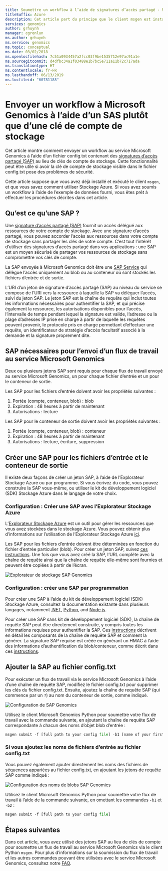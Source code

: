```yaml
---
title: Soumettre un workflow à l’aide de signatures d’accès partagé - Microsoft Genomics
titleSuffix: Azure
description: Cet article part du principe que le client msgen est installé et que vous avez exécuté l’échantillon de données dans le service.
services: genomics
author: grhuynh
manager: cgronlun
ms.author: grhuynh
ms.service: genomics
ms.topic: conceptual
ms.date: 03/02/2018
ms.openlocfilehash: 7c51a0934457a2fcc03f9be1535712e97ac91a1e
ms.sourcegitcommit: d4dfbc34a1f03488e1b7bc5e711a11b72c717ada
ms.translationtype: HT
ms.contentlocale: fr-FR
ms.lasthandoff: 06/13/2019
ms.locfileid: "60781188"
---
```

# <a name="submit-a-workflow-to-microsoft-genomics-using-a-sas-instead-of-a-storage-account-key"></a>Envoyer un workflow à Microsoft Genomics à l’aide d’un SAS plutôt que d’une clé de compte de stockage 

Cet article montre comment envoyer un workflow au service Microsoft Genomics à l’aide d’un fichier config.txt contenant des [signatures d’accès partagé (SAP)](https://docs.microsoft.com/azure/storage/common/storage-dotnet-shared-access-signature-part-1) au lieu de clés de compte de stockage. Cette fonctionnalité peut être utile si avoir la clé de compte de stockage visible dans le fichier config.txt pose des problèmes de sécurité. 

Cette article suppose que vous avez déjà installé et exécuté le client `msgen`, et que vous savez comment utiliser Stockage Azure. Si vous avez soumis un workflow à l’aide de l’exemple de données fourni, vous êtes prêt à effectuer les procédures décrites dans cet article. 

## <a name="what-is-a-sas"></a>Qu’est ce qu’une SAP ?
Une [signature d’accès partagé (SAP)](https://docs.microsoft.com/azure/storage/common/storage-dotnet-shared-access-signature-part-1) fournit un accès délégué aux ressources de votre compte de stockage. Avec une signature d’accès partagé, vous pouvez accorder l’accès aux ressources dans votre compte de stockage sans partager les clés de votre compte. C’est tout l’intérêt d’utiliser des signatures d’accès partagé dans vos applications : une SAP est un moyen sécurisé de partager vos ressources de stockage sans compromettre vos clés de compte.

La SAP envoyée à Microsoft Genomics doit être une [SAP Service](https://docs.microsoft.com/rest/api/storageservices/Constructing-a-Service-SAS) qui délègue l’accès uniquement au blob ou au conteneur où sont stockés les fichiers d’entrée et de sortie. 

L’URI d’un jeton de signature d’accès partagé (SAP) au niveau du service se compose de l’URI vers la ressource à laquelle la SAP va déléguer l’accès, suivi du jeton SAP. Le jeton SAP est la chaîne de requête qui inclut toutes les informations nécessaires pour authentifier la SAP, et qui précise également la ressource, les autorisations disponibles pour l’accès, l’intervalle de temps pendant lequel la signature est valide, l’adresse ou la plage d’adresses IP prise en charge à partir de laquelle les requêtes peuvent provenir, le protocole pris en charge permettant d’effectuer une requête, un identificateur de stratégie d’accès facultatif associé à la demande et la signature proprement dite. 

## <a name="sas-needed-for-submitting-a-workflow-to-the-microsoft-genomics-service"></a>SAP nécessaires pour l’envoi d’un flux de travail au service Microsoft Genomics
Deux ou plusieurs jetons SAP sont requis pour chaque flux de travail envoyé au service Microsoft Genomics, un pour chaque fichier d’entrée et un pour le conteneur de sortie.

Les SAP pour les fichiers d’entrée doivent avoir les propriétés suivantes :
1.  Portée (compte, conteneur, blob) : blob
2.  Expiration : 48 heures à partir de maintenant
3.  Autorisations : lecture

Les SAP pour le conteneur de sortie doivent avoir les propriétés suivantes :
1.  Portée (compte, conteneur, blob) : conteneur
2.  Expiration : 48 heures à partir de maintenant
3.  Autorisations : lecture, écriture, suppression


## <a name="create-a-sas-for-the-input-files-and-the-output-container"></a>Créer une SAP pour les fichiers d’entrée et le conteneur de sortie
Il existe deux façons de créer un jeton SAP, à l’aide de l’Explorateur Stockage Azure ou par programme.  Si vous écrivez du code, vous pouvez construire la SAP vous-même, ou utiliser le kit de développement logiciel (SDK) Stockage Azure dans le langage de votre choix.


### <a name="set-up-create-a-sas-using-azure-storage-explorer"></a>Configuration : Créer une SAP avec l’Explorateur Stockage Azure

L’[Explorateur Stockage Azure](https://azure.microsoft.com/features/storage-explorer/) est un outil pour gérer les ressources que vous avez stockées dans le stockage Azure.  Vous pouvez obtenir plus d’informations sur l’utilisation de l’Explorateur Stockage Azure [ici](https://docs.microsoft.com/azure/vs-azure-tools-storage-manage-with-storage-explorer).

Les SAP pour les fichiers d’entrée doivent être déterminées en fonction du fichier d’entrée particulier (blob). Pour créer un jeton SAP, suivez [ces instructions](https://docs.microsoft.com/azure/storage/blobs/storage-quickstart-blobs-storage-explorer). Une fois que vous avez créé la SAP, l’URL complète avec la chaîne de requête ainsi que la chaîne de requête elle-même sont fournies et peuvent être copiées à partir de l’écran.

 ![Explorateur de stockage SAP Genomics](./media/quickstart-input-sas/genomics-sas-storageexplorer.png "Explorateur de stockage SAP Genomics")


### <a name="set-up-create-a-sas-programmatically"></a>Configuration : créer une SAP par programmation

Pour créer une SAP à l’aide du kit de développement logiciel (SDK) Stockage Azure, consultez la documentation existante dans plusieurs langages, notamment [.NET](https://docs.microsoft.com/azure/storage/blobs/storage-dotnet-shared-access-signature-part-2#generate-a-shared-access-signature-uri-for-a-blob), [Python](https://docs.microsoft.com/azure/storage/blobs/storage-python-how-to-use-blob-storage), and [Node.js](https://docs.microsoft.com/azure/storage/blobs/storage-nodejs-how-to-use-blob-storage). 

Pour créer une SAP sans kit de développement logiciel (SDK), la chaîne de requête SAP peut être directement construite, y compris toutes les informations requises pour authentifier la SAP. Ces [instructions](https://docs.microsoft.com/rest/api/storageservices/constructing-a-service-sas) décrivent en détail les composants de la chaîne de requête SAP et comment la générer. La signature SAP requise est créée en générant un HMAC à l’aide des informations d’authentification du blob/conteneur, comme décrit dans ces [instructions](https://docs.microsoft.com/rest/api/storageservices/service-sas-examples).


## <a name="add-the-sas-to-the-configtxt-file"></a>Ajouter la SAP au fichier config.txt
Pour exécuter un flux de travail via le service Microsoft Genomics à l’aide d’une chaîne de requête SAP, modifiez le fichier config.txt pour supprimer les clés du fichier config.txt. Ensuite, ajoutez la chaîne de requête SAP (qui commence par un `?`) au nom du conteneur de sortie, comme indiqué. 

![Configuration de SAP Genomics](./media/quickstart-input-sas/genomics-sas-config.png "Configuration de SAP Genomics")

Utilisez le client Microsoft Genomics Python pour soumettre votre flux de travail avec la commande suivante, en ajoutant la chaîne de requête SAP correspondante à chacun des noms d’objet blob d’entrée :

```python
msgen submit -f [full path to your config file] -b1 [name of your first paired end read file, SAS query string appended] -b2 [name of your second paired end read file, SAS query string appended]
```

### <a name="if-adding-the-input-file-names-to-the-configtxt-file"></a>Si vous ajoutez les noms de fichiers d’entrée au fichier config.txt
Vous pouvez également ajouter directement les noms des fichiers de séquences appariées au fichier config.txt, en ajoutant les jetons de requête SAP comme indiqué :

![Configuration des noms de blobs SAP Genomics](./media/quickstart-input-sas/genomics-sas-config-blobnames.png "Configuration des noms de blobs SAP Genomics")

Utilisez le client Microsoft Genomics Python pour soumettre votre flux de travail à l’aide de la commande suivante, en omettant les commandes `-b1` et `-b2` :

```python
msgen submit -f [full path to your config file] 
```

## <a name="next-steps"></a>Étapes suivantes
Dans cet article, vous avez utilisé des jetons SAP au lieu de clés de compte pour soumettre un flux de travail au service Microsoft Genomics via le client Python `msgen`. Pour plus d’informations sur la soumission du flux de travail et les autres commandes pouvant être utilisées avec le service Microsoft Genomics, consultez notre [FAQ](frequently-asked-questions-genomics.md). 
